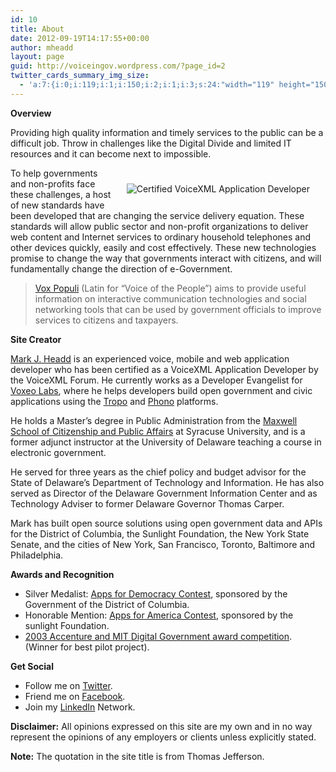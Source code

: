 ```yaml
---
id: 10
title: About
date: 2012-09-19T14:17:55+00:00
author: mheadd
layout: page
guid: http://voiceingov.wordpress.com/?page_id=2
twitter_cards_summary_img_size:
  - 'a:7:{i:0;i:119;i:1;i:150;i:2;i:1;i:3;s:24:"width="119" height="150"";s:4:"bits";i:6;s:8:"channels";i:3;s:4:"mime";s:9:"image/gif";}'
---
```

**Overview**

Providing high quality information and timely services to the public can be a difficult job. Throw in challenges like the Digital Divide and limited IT resources and it can become next to impossible.

<img src="http://localhost:8000/wp-content/uploads/2012/09/voicexml_forum_certif_devel.gif" alt="Certified VoiceXML Application Developer" title="Certified VoiceXML Application Developer" style="float:right;padding:15px;margin:10px;" />

To help governments and non-profits face these challenges, a host of new standards have been developed that are changing the service delivery equation. These standards will allow public sector and non-profit organizations to deliver web content and Internet services to ordinary household telephones and other devices quickly, easily and cost effectively. These new technologies promise to change the way that governments interact with citizens, and will fundamentally change the direction of e-Government.

> [Vox Populi](../blog/) (Latin for “Voice of the People”) aims to provide useful information on interactive communication technologies and social networking tools that can be used by government officials to improve services to citizens and taxpayers.

**Site Creator**

<a href="http://www.linkedin.com/pub/dir/mark/headd" target="_blank">Mark J. Headd</a> is an experienced voice, mobile and web application developer who has been certified as a VoiceXML Application Developer by the VoiceXML Forum. He currently works as a Developer Evangelist for [Voxeo Labs](http://labs.voxeo.com/), where he helps developers build open government and civic applications using the [Tropo](https://www.tropo.com/) and [Phono](http://phono.com/) platforms.

He holds a Master&#8217;s degree in Public Administration from the <a href="http://www1.maxwell.syr.edu/default.aspx" target="_blank">Maxwell School of Citizenship and Public Affairs</a> at Syracuse University, and is a former adjunct instructor at the University of Delaware teaching a course in electronic government.

He served for three years as the chief policy and budget advisor for the State of Delaware&#8217;s Department of Technology and Information. He has also served as Director of the Delaware Government Information Center and as Technology Adviser to former Delaware Governor Thomas Carper.

Mark has built open source solutions using open government data and APIs for the District of Columbia, the Sunlight Foundation, the New York State Senate, and the cities of New York, San Francisco, Toronto, Baltimore and Philadelphia.

**Awards and Recognition**

  * Silver Medalist: <a href="http://www.appsfordemocracy.org/dc-crime-finder/" target="_blank">Apps for Democracy Contest</a>, sponsored by the Government of the District of Columbia.
  * Honorable Mention: <a href="http://sunlightlabs.com/contests/appsforamerica/apps/hear-me-say-this/" target="_blank">Apps for America Contest</a>, sponsored by the sunlight Foundation.
  * <a href="http://dti.delaware.gov/services/egov.shtml" target="_blank">2003 Accenture and MIT Digital Government award competition</a>. (Winner for best pilot project).

**Get Social**

  * Follow me on [Twitter](http://twitter.com/mheadd).
  * Friend me on [Facebook](http://www.facebook.com/mheadd).
  * Join my [LinkedIn](http://www.linkedin.com/pub/mark-headd/3/706/644) Network.

**Disclaimer:** All opinions expressed on this site are my own and in no way represent the opinions of any employers or clients unless explicitly stated.

**Note:** The quotation in the site title is from Thomas Jefferson.